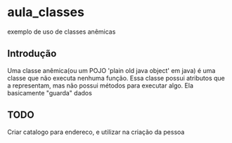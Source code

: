 # aula_classes

exemplo de uso de classes anêmicas

## Introdução

Uma classe anêmica(ou um POJO 'plain old java object' em java) é uma classe que não executa 
nenhuma função.
Essa classe possui atributos que a representam, mas não possui métodos para executar algo. 
Ela basicamente "guarda" dados

## TODO

Criar catalogo para endereco, e utilizar na criação da pessoa